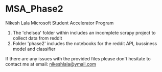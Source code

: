 # MSA_Phase2
Nikesh Lala 
Microsoft Student Accelerator Program

1. The 'chelsea' folder within includes an incomplete scrapy project to collect data from reddit
2. Folder 'phase2' includes the notebooks for the reddit API, bussiness model and classifier


If there are any issues with the provided files please don't hesitate to contact me at 
  email: nikeshlala@ymail.com
 
